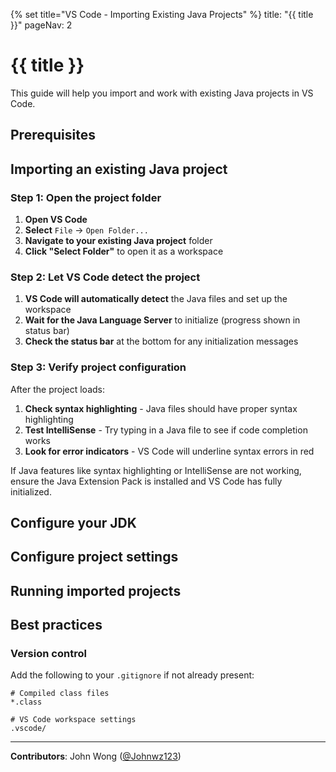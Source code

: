 {% set title="VS Code - Importing Existing Java Projects" %}
<frontmatter>
  title: "{{ title }}"
  pageNav: 2
</frontmatter>

<include src="../common/common-fragments.md#wip-warning" />

# {{ title }}

This guide will help you import and work with existing Java projects in VS Code.

## Prerequisites

<include src="vscCreatingNewJavaProject.md#vsc-java-prereq" />

## Importing an existing Java project

### Step 1: Open the project folder

1. **Open VS Code**
1. **Select** `File` → `Open Folder...`
1. **Navigate to your existing Java project** folder
1. **Click "Select Folder"** to open it as a workspace

### Step 2: Let VS Code detect the project

1. **VS Code will automatically detect** the Java files and set up the workspace
1. **Wait for the Java Language Server** to initialize (progress shown in status bar)
1. **Check the status bar** at the bottom for any initialization messages

### Step 3: Verify project configuration

<div id="vsc-java-verify-project-configuration">

After the project loads:

1. **Check syntax highlighting** - Java files should have proper syntax highlighting
1. **Test IntelliSense** - Try typing in a Java file to see if code completion works
1. **Look for error indicators** - VS Code will underline syntax errors in red

<box type="info" seamless>

If Java features like syntax highlighting or IntelliSense are not working, ensure the Java Extension Pack is installed and VS Code has fully initialized.
</box>

</div>

## Configure your JDK

<include src="vscCreatingNewJavaProject.md#vsc-java-configure-jdk" />

## Configure project settings

<include src="vscCreatingNewJavaProject.md#vsc-java-configure-project-settings" />

## Running imported projects

<include src="vscCreatingNewJavaProject.md#vsc-java-run-project" />

## Best practices

### Version control

Add the following to your `.gitignore` if not already present:

```gitignore
# Compiled class files
*.class

# VS Code workspace settings
.vscode/
```

---

**Contributors**: John Wong ([@Johnwz123](https://github.com/Johnwz123))
